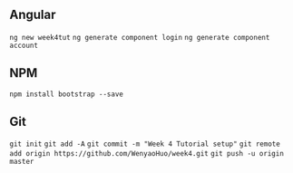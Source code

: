 ## Angular
`ng new week4tut`
`ng generate component login`
`ng generate component account`

## NPM
`npm install bootstrap --save`

## Git
`git init`
`git add -A`
`git commit -m "Week 4 Tutorial setup"`
`git remote add origin https://github.com/WenyaoHuo/week4.git`
`git push -u origin master`